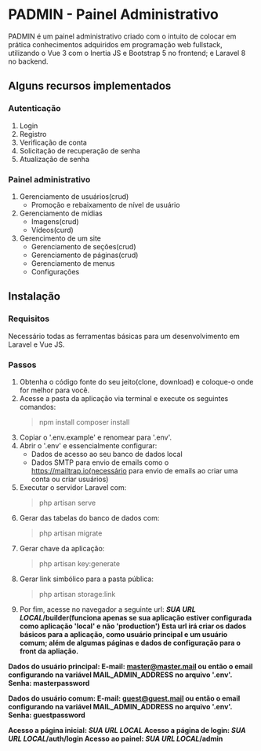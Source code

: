 # PADMIN - Painel Administrativo
PADMIN é um painel administrativo criado com o intuito de colocar em prática conhecimentos adquiridos em programação web fullstack, utilizando o Vue 3 com o Inertia JS e Bootstrap 5 no frontend; e Laravel 8 no backend.

## Alguns recursos implementados
### Autenticação
1. Login
2. Registro
3. Verificação de conta
4. Solicitação de recuperação de senha
5. Atualização de senha

### Painel administrativo
1. Gerenciamento de usuários(crud)
   - Promoção e rebaixamento de nível de usuário
2. Gerenciamento de mídias
   - Imagens(crud)
   - Vídeos(curd)
3. Gerencimento de um site
   - Gerenciamento de seções(crud)
   - Gerenciamento de páginas(crud)
   - Gerenciamento de menus
   - Configurações

## Instalação
### Requisitos
Necessário todas as ferramentas básicas para um desenvolvimento em Laravel e Vue JS.

### Passos
1. Obtenha o código fonte do seu jeito(clone, download) e coloque-o onde for melhor para você.
2. Acesse a pasta da aplicação via terminal e execute os seguintes comandos:
   > npm install
   > composer install
3. Copiar o '.env.example' e renomear para '.env'.
4. Abrir o '.env' e essencialmente configurar:
   - Dados de acesso ao seu banco de dados local
   - Dados SMTP para envio de emails como o https://mailtrap.io(necessário para envio de emails ao criar uma conta ou criar usuários)
5. Executar o servidor Laravel com:
   > php artisan serve
6. Gerar das tabelas do banco de dados com:
   > php artisan migrate
7. Gerar chave da aplicação:
   > php artisan key:generate
8. Gerar link simbólico para a pasta pública:
   > php artisan storage:link
9. Por fim, acesse no navegador a seguinte url: <b><i>SUA URL LOCAL</i>/builder<b>(funciona apenas se sua aplicação estiver configurada como aplicação 'local' e não 'production')
   Esta url irá criar os dados básicos para a aplicação, como usuário principal e um usuário comum; além de algumas páginas e dados de configuração para o front da apliação.

<b>Dados do usuário principal</b>:
   <b>E-mail:<b> master@master.mail ou então o email configurando na variável <b>MAIL_ADMIN_ADDRESS</b> no arquivo <b>'.env'</b>.
   <b>Senha:</b> masterpassword
   
<b>Dados do usuário comum</b>:
   <b>E-mail:<b> guest@guest.mail ou então o email configurando na variável <b>MAIL_ADMIN_ADDRESS</b> no arquivo <b>'.env'</b>.
   <b>Senha:</b> guestpassword

<b>Acesso a página inicial</b>: <b><i>SUA URL LOCAL</i><b>
<b>Acesso a página de login</b>: <b><i>SUA URL LOCAL</i>/auth/login<b>
<b>Acesso ao painel</b>: <b><i>SUA URL LOCAL</i>/admin<b>